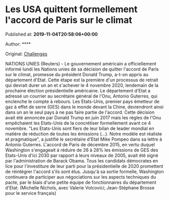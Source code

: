 
# Les USA quittent formellement l'accord de Paris sur le climat

Published at: **2019-11-04T20:58:06+00:00**

Author: ****

Original: [Challenges](https://www.challenges.fr/monde/climat-les-usa-informent-l-onu-de-leur-retrait-de-l-accord-de-paris_683133)

NATIONS UNIES (Reuters) - Le gouvernement américain a officiellement informé lundi les Nations unies de sa décision de quitter l'accord de Paris sur le climat, promesse du président Donald Trump, a-t-on appris au département d'Etat.
Cette étape est la première d'un processus de retrait qui devrait durer un an et s'achever le 4 novembre 2020, lendemain de la prochaine élection présidentielle américaine.
Le département d'Etat a adressé un courrier au secrétaire général de l'Onu, Antonio Guterres, qui enclenche le compte à rebours.
Les Etats-Unis, premier pays émetteur de gaz à effet de serre (GES) dans le monde devant la Chine, deviendront ainsi dans un an le seul pays à ne pas faire partie de l'accord.
Cette décision avait été annoncée par Donald Trump en juin 2017 mais les règles de l'Onu empêchaient les Etats-Unis de la concrétiser formellement avant ce 4 novembre.
"Les Etats-Unis sont fiers de leur bilan de leader mondial en matière de réduction de toutes les émissions (...). Notre modèle est réaliste et pragmatique", a justifié le secrétaire d'Etat Mike Pompeo dans sa lettre à Antonio Guterres.
L'accord de Paris de décembre 2015, en vertu duquel Washington s'engageait à réduire de 26 à 28% les émissions de GES des Etats-Unis d'ici 2030 par rapport à leurs niveaux de 2005, avait été signé par l'administration de Barack Obama.
Tous les candidats démocrates en lice pour l'investiture de leur parti pour la présidentielle de 2020 promettent de réintégrer l'accord s'ils sont élus.
Jusqu'à sa sortie formelle, Washington continuera de participer aux négociations sur les aspects techniques du pacte, par le biais d'une petite équipe de fonctionnaires du département d'Etat.
(Michelle Nichols, avec Valerie Volcovici; Jean-Stéphane Brosse pour le service français)
